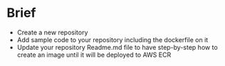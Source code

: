 # Brief

- Create a new repository
- Add sample code to your repository including the dockerfile on it
- Update your repository Readme.md file to have step-by-step how to create an image until it will be deployed to AWS ECR